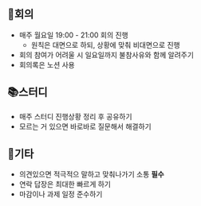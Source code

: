 ## 🎯회의
-   매주 월요일 19:00 - 21:00 회의 진행
    -   원칙은 대면으로 하되, 상황에 맞춰 비대면으로 진행
-   회의 참여가 어려울 시 일요일까지 불참사유와 함께 알려주기
-   회의록은 노션 사용

## 📚스터디

-   매주 스터디 진행상황 정리 후 공유하기
-   모르는 거 있으면 바로바로 질문해서 해결하기

## 🪽기타
-   의견있으면 적극적으 말하고 맞춰나가기 소통 **필수**
-   연락 답장은 최대한 빠르게 하기
-   마감이나 과제 일정 준수하기
